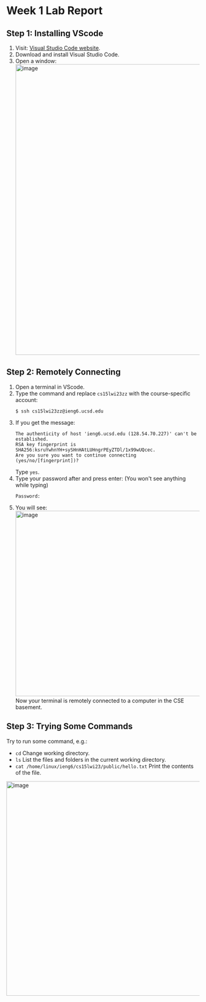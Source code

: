 # Week 1 Lab Report
## Step 1: Installing VScode
1. Visit: [Visual Studio Code website](https://code.visualstudio.com/).
2. Download and install Visual Studio Code.
3. Open a window:
    <img width="759" alt="image" src="https://user-images.githubusercontent.com/122570273/212195532-9f4470a7-f781-4f4e-9174-e888fca28fa2.png">
## Step 2: Remotely Connecting
1. Open a terminal in VScode.
2. Type the command and replace `cs15lwi23zz` with the course-specific account:
    ```
    $ ssh cs15lwi23zz@ieng6.ucsd.edu
    ```
3. If you get the message:
    ```
    The authenticity of host 'ieng6.ucsd.edu (128.54.70.227)' can't be established.
    RSA key fingerprint is SHA256:ksruYwhnYH+sySHnHAtLUHngrPEyZTDl/1x99wUQcec.
    Are you sure you want to continue connecting (yes/no/[fingerprint])?
    ```
    Type `yes`.
4. Type your password after and press enter: (You won't see anything while typing)
    ```
    Password: 
    ```
5. You will see:
    <img width="484" alt="image" src="https://user-images.githubusercontent.com/122570273/212195449-ecfabbc8-7cb8-41cb-ba3c-39c61276f537.png">
    Now your terminal is remotely connected to a computer in the CSE basement.
## Step 3: Trying Some Commands
Try to run some command, e.g.:
* `cd` Change working directory.
* `ls` List the files and folders in the current working directory.
* `cat /home/linux/ieng6/cs15lwi23/public/hello.txt` Print the contents of the file.
<img width="560" alt="image" src="https://user-images.githubusercontent.com/122570273/212197520-c821936b-3b5e-4e37-965c-53e05fc53fc8.png">
